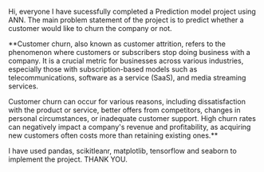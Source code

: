 Hi, everyone
I have sucessfully completed a Prediction model project using ANN.
The main problem statement of the project is to predict whether a customer would like to churn the company or not.

**Customer churn, also known as customer attrition, refers to the phenomenon where customers or subscribers stop doing business with a company. 
It is a crucial metric for businesses across various industries, especially those with subscription-based models such as telecommunications, software as a service (SaaS), and media streaming services.

Customer churn can occur for various reasons, including dissatisfaction with the product or service, better offers from competitors, changes in personal circumstances, or inadequate customer support.
High churn rates can negatively impact a company's revenue and profitability, as acquiring new customers often costs more than retaining existing ones.**

I have used pandas, scikitleanr, matplotlib, tensorflow and seaborn to implement the project.
THANK YOU.

